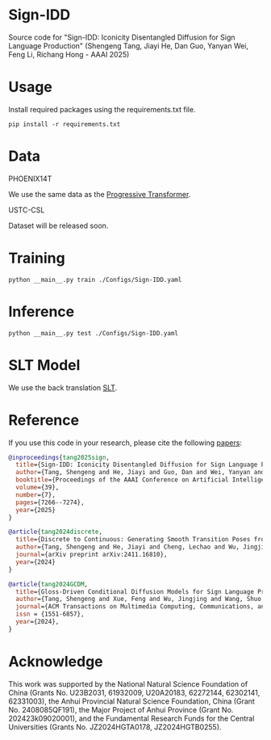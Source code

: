 # Sign-IDD
Source code for "Sign-IDD: Iconicity Disentangled Diffusion for Sign Language Production" (Shengeng Tang, Jiayi He, Dan Guo, Yanyan Wei, Feng Li, Richang Hong - AAAI 2025)

# Usage
Install required packages using the requirements.txt file.
```text
pip install -r requirements.txt
```
# Data
PHOENIX14T

We use the same data as the [Progressive Transformer](https://github.com/BenSaunders27/ProgressiveTransformersSLP/tree/master/Data/tmp).

USTC-CSL

Dataset will be released soon.


# Training
```text
python __main__.py train ./Configs/Sign-IDD.yaml
```

# Inference
```text
python __main__.py test ./Configs/Sign-IDD.yaml
```

# SLT Model
We use the back translation [SLT](https://github.com/NaVi-start/Sign-IDD-SLT.git).
# Reference
If you use this code in your research, please cite the following [papers](https://arxiv.org/abs/2412.13609):

```bibtex
@inproceedings{tang2025sign,
  title={Sign-IDD: Iconicity Disentangled Diffusion for Sign Language Production},
  author={Tang, Shengeng and He, Jiayi and Guo, Dan and Wei, Yanyan and Li, Feng and Hong, Richang},
  booktitle={Proceedings of the AAAI Conference on Artificial Intelligence},
  volume={39},
  number={7},
  pages={7266--7274},
  year={2025}
}

@article{tang2024discrete,
  title={Discrete to Continuous: Generating Smooth Transition Poses from Sign Language Observation},
  author={Tang, Shengeng and He, Jiayi and Cheng, Lechao and Wu, Jingjing and Guo, Dan and Hong, Richang},
  journal={arXiv preprint arXiv:2411.16810},
  year={2024}
}

@article{tang2024GCDM,
  title={Gloss-Driven Conditional Diffusion Models for Sign Language Production},
  author={Tang, Shengeng and Xue, Feng and Wu, Jingjing and Wang, Shuo and Hong, Richang},
  journal={ACM Transactions on Multimedia Computing, Communications, and Applications},
  issn = {1551-6857},
  year={2024},
}
```


# Acknowledge
This work was supported by the National Natural Science Foundation of China (Grants No. U23B2031, 61932009, U20A20183, 62272144, 62302141, 62331003), the Anhui Provincial Natural Science Foundation, China (Grant No. 2408085QF191), the Major Project of Anhui Province (Grant No. 202423k09020001), and the Fundamental Research Funds for the Central Universities (Grants No. JZ2024HGTA0178, JZ2024HGTB0255).
